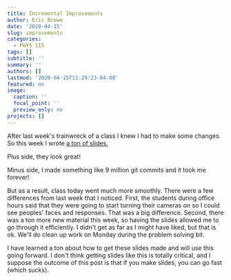 ```yaml
---
title: Incremental Improvements 
author: Eric Brewe
date: '2020-04-15'
slug: improvements
categories:
  - PHYS 115
tags: []
subtitle: ''
summary: ''
authors: []
lastmod: '2020-04-15T11:29:23-04:00'
featured: no
image:
  caption: ''
  focal_point: ''
  preview_only: no
projects: []
---
```


After last week's trainwreck of a class I knew I had to make some changes. So this week I wrote [a ton of slides.](<http://ericbrewe.com/slides/chslides/#/>)  

Plus side, they look great! 

Minus side, I made something like 9 million git commits and it took me forever!

But as a result, class today went much more smoothly. There were a few differences from last week that I noticed. First, the students during office hours said that they were going to start turning their cameras on so I could see peoples' faces and responses.  That was a big difference. Second, there was a ton more new material this week, so having the slides allowed me to go through it efficiently. I didn't get as far as I might have liked, but that is ok. We'll do clean up work on Monday during the problem solving bit. 

I have learned a ton about how to get these slides made and will use this going forward.  I don't think getting slides like this is totally critical, and I suppose the outcome of this post is that if you make slides, you can go fast (which sucks).




